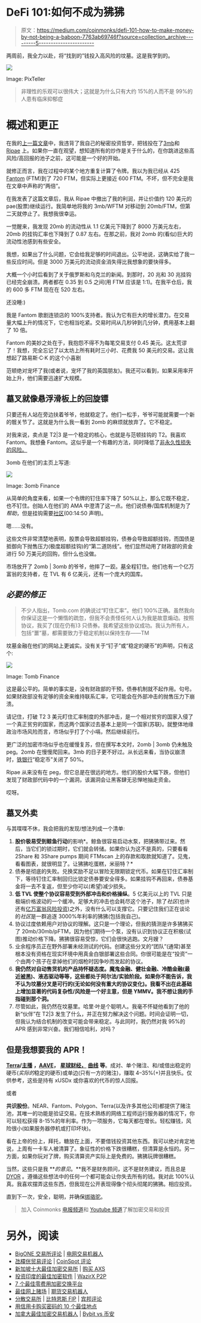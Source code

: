 # DeFi 101:如何不成为狒狒

> 原文：<https://medium.com/coinmonks/defi-101-how-to-make-money-by-not-being-a-baboon-7763ab69746f?source=collection_archive---------5----------------------->

两周前，我全力以赴，将“找到的”钱投入高风险的坟墓。这是我学到的。

![](img/40c02152854855bce9f9b581cd14b7ab.png)

Image: PixTeller

> 非理性的乐观可以很伟大；这就是为什么只有大约 15%的人而不是 99%的人患有临床抑郁症

# 概述和更正

在我的[上一篇文章](/coinmonks/defi-conservative-goes-full-degen-ape-how-i-doubled-my-bag-in-a-week-b8efd9129df0)中，我违背了我自己的秘密投资哲学，把钱投在了[3mb](https://3omb.finance/)和 [Ripae](https://ripae.finance/) 上。如果你一直在观望，想知道所有的炒作是关于什么的，在你跳进这些高风险/高回报的池子之前，这可能是一个好的开始。

就修正而言，我在过程中的某个地方重复计算了令牌。我以为我已经从 425 [Fantom](https://coinmarketcap.com/currencies/fantom/) (FTM)到了 720 FTM，但实际上更接近 600 FTM。不坏，但不完全是我在文章中声称的“两倍”。

在我发表了这篇文章后，我从 Ripae 中撤出了我的利润，并让价值约 120 美元的 pae(股票)继续运行。我简单地将我的 3mb/WFTM 对移动到 20mb/FTM，但第二天就停止了。我想我很幸运。

一觉醒来，我发现 20mb 的流动性从 1.1 亿美元下降到了 8000 万美元左右，20mb 的挂钩汇率也下降到了 0.87 左右。在那之前，我对 2omb 的(看似)巨大的流动性池感到有些安全。

我想，如果出了什么问题，它会给我足够的时间退出。公平地说，这确实给了我一些反应时间。但是 3000 万美元的流动资金消失得比我想象的要快得多。

大概一个小时后看到了关于俄罗斯和乌克兰的新闻。到那时，20 兆和 30 兆挂钩已经完全崩溃。两者都在 0.35 到 0.5 之间(用 FTM 应该是 1:1)。在我平仓后，我的 600 多 FTM 现在在 520 左右。

还没睡:)

我是 Fantom 歌剧连锁店的 100%支持者。我认为它有巨大的增长潜力。在交易量大幅上升的情况下，它也相当吃紧。交易时间从几秒钟到几分钟，费用基本上翻了 10 倍。

Fantom 的美妙之处在于，我抱怨不得不为每笔交易支付 0.45 美元。这太荒谬了！我想，完全忘记了以太坊上所有耗时三小时、花费我 50 美元的交易。这让我想起了路易斯·C·K 的这个小喜剧

范顿绝对宠坏了我(或者说，宠坏了我的英国朋友)。我还可以看到，如果采用率开始上升，他们需要迅速扩大规模。

## 墓叉就像悬浮滑板上的回旋镖

只要还有人站在旁边扶着爷爷，他就稳定了。他们一松手，爷爷可能就需要一个新的髋关节了。这就是为什么我一看到 2omb 的麻烦就放弃了。它不稳定。

对我来说，卖点是 T2|3 是一个稳定的核心，也就是与范顿挂钩的 T2。我喜欢 Fantom。我想叠 Fantom。这似乎是一个有趣的方法，同时降低了[非永久性损失的风险。](/coinmonks/crypto-101-liquidity-pools-and-impermanent-loss-feb297ce5fba)

3omb 在他们的主页上写道:

![](img/ea30f376729d83b0e7dfa7787c3a80d9.png)

Image: 3omb Finance

从简单的角度来看，如果一个令牌的钉住率下降了 50%以上，那么它既不稳定，也不钉住。创始人在他们的 AMA 中澄清了这一点。他们说债券/国库机制是为了*帮助*，但是挂钩需要[社区](https://www.twitch.tv/videos/1405911146)(00:14:50 声明)。

嗯……没有。

这些文件非常清楚地表明，股票会导致超额挂钩，债券会导致超额挂钩，而国债是抵御向下抛售压力(极度超额挂钩)的“第二道防线”。他们显然动用了财政部的资金进行 50 万美元的回购，但什么也没做。

市场放开了 2omb | 3omb 的爷爷，他摔了一跤。[墓](https://tomb.com/)全程钉住。他们也有一个亿万富翁的支持者，在 TVL 有 6 亿美元，还有一个庞大的国库。

## ***必要的修正***

> 不少人指出，Tomb.com 的确说过“盯住汇率”。他们 100%正确。虽然我向你保证这是一个懒惰的疏忽，但我不会责怪任何人认为我是故意煽动。按照协议，我买了(现在仍有)3 只债券。我希望这些协议成功。我认为所有人，包括“噩”墓，都需要致力于稳定机制以保持生存——TM

坟墓金融在他们的网站上更诚实。没有关于“钉子”或“稳定的硬币”的声明，只有这个:

![](img/c1e65b7064061d5bd1faf217b3696f48.png)

Image: Tomb Finance

这是最公平的。简单的事实是，没有财政部的干预，债券机制就不起作用。句号。如果财政部没有足够的资金来维持联系汇率，它可能会在外部冲击的抛售压力下崩溃。

请记住，打破 T2 3 美元盯住汇率制度的外部冲击，是一个相对贫穷的国家入侵了一个真正贫穷的国家，而这两个国家过去基本上是同一个国家(苏联)。就整体地缘政治市场风险而言，市场似乎打了个小嗝，然后继续前行。

更广泛的加密市场似乎也在缓慢复苏，但在撰写本文时，2omb | 3omb 仍未触及 peg。2omb 在慢慢爬回来。3mb 的日子更不好过。从长远来看，当协议崩溃时，[铁银行](https://beincrypto.com/iron-finance-details-defi-bank-run-titan-token-collapse/)“稳定币”关闭了 50%。

Ripae 从来没有在 peg，但它总是在很远的地方。他们的股价大幅下跌，但他们发现了财政部代码中的一个漏洞，该漏洞会让黑客肆无忌惮地抽走资金。

哎呀。

## 墓叉外卖

与其喋喋不休，我会把我的发现/想法列成一个清单:

1.  **股价极易受到鲸鱼行动**的影响*。鲸鱼很容易启动水泵，把狒狒带过来。然后，当它们的锁过期时，它们就会转储。如果你认为这不是真的，只要看看 2Share 和 3Share pumps 期间 FTMscan 上的存款和取款就知道了。见鬼，看看图表，就很明显了。让狒狒吃蛋糕，米丽特？*
2.  债券是彻底的失败。兑换奖励不足以冒险无限期锁定代币。如果在钉住汇率制下，等待钉住汇率制回归比锁定债券要安全得多。如果挂钩不再回来，债券基金将一去不复返，但至少你可以(希望)减少损失。
3.  **低 TVL 使整个协议容易受到外部冲击和价格操纵**。5 亿美元以上的 TVL 只是极端价格波动的一个缓冲。足够大的冲击也会耗尽这个池子，除了*社区*(也许还有[亿万富翁风险投资](https://www.harryyeh.com/))之外，没有什么可以支撑它。只要记住我们正在谈论的*社区*是一群追逐 3000%年利率的狒狒(包括我自己)。
4.  协议过度依赖用户对协议的理解。这只是一个理论，但我的猜测是许多狒狒买了 20mb/30mb/pFTM，因为他们期待一个泵，没有认识到协议正在积极(试图)推动价格下降。狒狒很容易受惊，它们会很快逃跑。文月嫂？
5.  业余程序员正在野外部署未经测试的代码。创建这些分叉的“团队”(通常)甚至根本没有资格在现实环境中用真金白银部署这些合同。你很可能是在“投资”一个由两个孩子在拿掉他们的烟枪时因争吵而发起的协议。
6.  **我仍然对自动售货机的产品持怀疑态度。魔鬼金融、健壮金融、冷酷金融(最近[被黑](https://decrypt.co/88727/grim-finance-hacked-30-million-fantom-tokens))、液态驱动等等，这些都处于阿尔法/实验阶段。如果你不能告诉，我不认为坟墓分叉是可行的(无论如何没有重大的协议变化)。我看不出在此基础上增加显著的代码复杂性/风险是一个好主意，但是 YMMV。我不想让我的手指碰到那个洞。**
7.  尽管如此，我仍然在坟墓里。哈里·叶是个聪明人。我毫不怀疑他看到了他的新“伙伴”在 T2|3 发生了什么，并正在努力解决这个问题。时间会证明一切，但我认为结合机制的改变可能会带来稳定。与此同时，我仍然对我 95%的 APR 感到非常兴奋。我们相信哈利，对吗？

## 但是我想要我的 APR！

[**Terra**](https://www.terra.money/)**/**[**主播**](https://www.anchorprotocol.com/) **，**[**AAVE**](https://aave.com/)**，** [**星球财经，**](/coinmonks/defi-gems-planet-finance-7c6a81649cbe) [**曲线**](https://curve.fi/) **等**。成对、单个赌注、和/或借出稳定的硬币(*实际的*稳定的硬币)或单边(只有一方的赌注)，赚取 4–35%(+)并且快乐。仅供参考，这些是持有 xUSDx 或你喜欢的代币的惊人回报。

或者

**共识股份**。NEAR、Fantom、Polygon、Terra(以及许多其他公司)都提供了赌注池，其唯一的功能是验证交易。在技术熟练的网络工程师运行服务器的情况下，你可以轻松获得 8-15%的年利率。作为一项服务，它每天都在增长。轻松赚钱，风险很小(如果服务器停机或打印坏块)。

看在上帝的份上，拜托，糖放在上面，不要借钱投资其他东西。我可以绝对肯定地说，上周有一卡车人被清算了。象征性的价格下跌很糟糕，但清算是永恒的。另一方面，如果你玩对了牌，购买清算资产实际上是免费的。狒狒玩牌很糟糕。

当然，这些只是我 ***的意见*。**我不是财务顾问，这不是财务建议，而且总是 [DYOR](/coinmonks/crypto-investing-how-to-dyor-1e6dabdb1de9) 。遵循这些想法中的任何一个都可能会让你失去所有的钱。我对此 100%认真。我喜欢摆弄这些东西，但我现在公开表现得像个彻头彻尾的狒狒。相应投资。

直到下一次，安全，聪明，并确保[绑骆驼](https://www.oxfordreference.com/view/10.1093/acref/9780199539536.001.0001/acref-9780199539536-e-2318)。

> 加入 Coinmonks [电报频道](https://t.me/coincodecap)和 [Youtube 频道](https://www.youtube.com/c/coinmonks/videos)了解加密交易和投资

# 另外，阅读

*   [BigONE 交易所评论](/coinmonks/bigone-exchange-review-64705d85a1d4) | [电网交易机器人](https://coincodecap.com/grid-trading)
*   [氹欞侊贸易评论](https://coincodecap.com/anny-trade-review) | [CoinSpot 评论](https://coincodecap.com/coinspot-review)
*   [新加坡十大最佳加密交易所](https://coincodecap.com/crypto-exchange-in-singapore) | [购买 AXS](https://coincodecap.com/buy-axs-token)
*   [投资印度的最佳加密软件](https://coincodecap.com/best-crypto-to-invest-in-india-in-2021) | [WazirX P2P](https://coincodecap.com/wazirx-p2p)
*   [7 个最佳零费用加密交换平台](https://coincodecap.com/zero-fee-crypto-exchanges)
*   [最佳网上赌场](https://coincodecap.com/best-online-casinos) | [期货交易机器人](/coinmonks/futures-trading-bots-5a282ccee3f5)
*   [分散交易所](https://coincodecap.com/what-are-decentralized-exchanges) | [比特恩斯 FIP](https://coincodecap.com/bitbns-fip) | [宾邦评论](https://coincodecap.com/bingbon-review)
*   [用信用卡购买密码的 10 个最佳地点](https://coincodecap.com/buy-crypto-with-credit-card)
*   [加拿大最佳加密交易机器人](https://coincodecap.com/5-best-crypto-trading-bots-in-canada) | [Bybit vs 币安](https://coincodecap.com/bybit-binance-moonxbt)